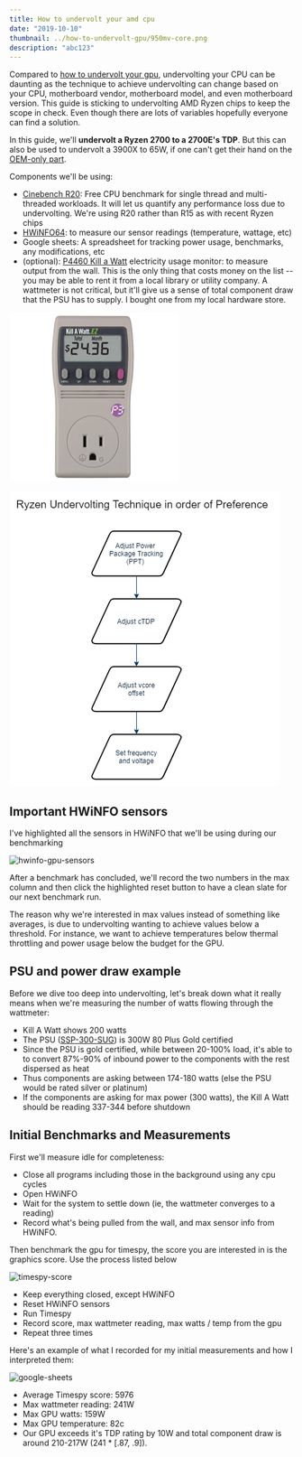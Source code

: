 ```yaml
---
title: How to undervolt your amd cpu
date: "2019-10-10"
thumbnail: ../how-to-undervolt-gpu/950mv-core.png
description: "abc123"
---
```


Compared to [how to undervolt your gpu](/how-to-undervolt-gpu/), undervolting your CPU can be daunting as the technique to achieve undervolting can change based on your CPU, motherboard vendor, motherboard model, and even motherboard version. This guide is sticking to undervolting AMD Ryzen chips to keep the scope in check. Even though there are lots of variables hopefully everyone can find a solution. 

In this guide, we'll **undervolt a Ryzen 2700 to a 2700E's TDP**. But this can also be used to undervolt a 3900X to 65W, if one can't get their hand on the [OEM-only part](https://www.anandtech.com/show/14961/amd-brings-ryzen-9-3900-and-ryzen-5-3500x-to-life).

Components we'll be using:

- [Cinebench R20](https://www.maxon.net/en-us/products/cinebench-r20-overview/): Free CPU benchmark for single thread and multi-threaded workloads. It will let us quantify any performance loss due to undervolting. We're using R20 rather than R15 as with recent Ryzen chips
- [HWiNFO64](https://www.hwinfo.com/): to measure our sensor readings (temperature, wattage, etc)
- Google sheets: A spreadsheet for tracking power usage, benchmarks, any modifications, etc
- (optional): [P4460 Kill a Watt](http://www.p3international.com/products/p4460.html) electricity usage monitor: to measure output from the wall. This is the only thing that costs money on the list -- you may be able to rent it from a local library or utility company. A wattmeter is not critical, but it'll give us a sense of total component draw that the PSU has to supply. I bought one from my local hardware store.

![kill-a-watt](../how-to-undervolt-gpu/kill-a-watt.png "P4460 Kill a Watt for monitoring electricity usage from the wall")

![undervolt-preference](./undervolting-preference.png "Techniques one should prefer to undervolt")


## Important HWiNFO sensors

I've highlighted all the sensors in HWiNFO that we'll be using during our benchmarking

![hwinfo-gpu-sensors](./hwinfo-gpu-sensors.png "HWiNFO important sensors highlighted")

After a benchmark has concluded, we'll record the two numbers in the max column and then click the highlighted reset button to have a clean slate for our next benchmark run.

The reason why we're interested in max values instead of something like averages, is due to undervolting wanting to achieve values below a threshold. For instance, we want to achieve temperatures below thermal throttling and power usage below the budget for the GPU.

## PSU and power draw example

Before we dive too deep into undervolting, let's break down what it really means when we're measuring the number of watts flowing through the wattmeter:

- Kill A Watt shows 200 watts
- The PSU ([SSP-300-SUG](https://seasonic.com/pub/media/pdf/industrial/datasheet/SSP-300-SUG.pdf)) is 300W 80 Plus Gold certified
- Since the PSU is gold certified, while between 20-100% load, it's able to to convert 87%-90% of inbound power to the components with the rest dispersed as heat
- Thus components are asking between 174-180 watts (else the PSU would be rated silver or platinum) 
- If the components are asking for max power (300 watts), the Kill A Watt should be reading 337-344 before shutdown

## Initial Benchmarks and Measurements

First we'll measure idle for completeness:

- Close all programs including those in the background using any cpu cycles
- Open HWiNFO
- Wait for the system to settle down (ie, the wattmeter converges to a reading)
- Record what's being pulled from the wall, and max sensor info from HWiNFO.

Then benchmark the gpu for timespy, the score you are interested in is the graphics score. Use the process listed below

![timespy-score](./timespy-score.png "Timespy score we're interested in")

- Keep everything closed, except HWiNFO
- Reset HWiNFO sensors
- Run Timespy
- Record score, max wattmeter reading, max watts / temp from the gpu
- Repeat three times

Here's an example of what I recorded for my initial measurements and how I interpreted them:

![google-sheets](./google-sheets.png "How I set up my spreadsheet for recording data")

- Average Timespy score: 5976
- Max wattmeter reading: 241W
- Max GPU watts: 159W
- Max GPU temperature: 82c
- Our GPU exceeds it's TDP rating by 10W and total component draw is around 210-217W (241 * [.87, .9]).